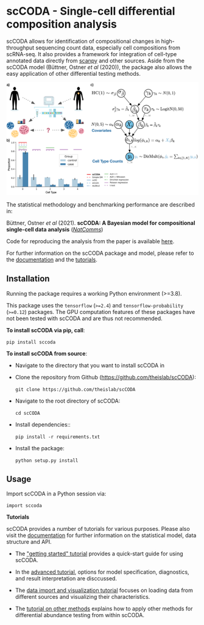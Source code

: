 # scCODA - Single-cell differential composition analysis 
scCODA allows for identification of compositional changes in high-throughput sequencing count data, especially cell compositions from scRNA-seq.
It also provides a framework for integration of cell-type annotated data directly from [scanpy](https://scanpy.readthedocs.io/en/stable/) and other sources.
Aside from the scCODA model (Büttner, Ostner *et al* (2020)), the package also allows the easy application of other differential testing methods.

![scCODA](.github/Figures/Figure1.png)

The statistical methodology and benchmarking performance are described in:
 
Büttner, Ostner *et al* (2021). **scCODA: A Bayesian model for compositional single-cell data analysis**
([*NatComms*](https://www.nature.com/articles/s41467-021-27150-6))

Code for reproducing the analysis from the paper is available [here](https://github.com/theislab/scCODA_reproducibility).

For further information on the scCODA package and model, please refer to the 
[documentation](https://sccoda.readthedocs.io/en/latest/) and the 
[tutorials](https://github.com/theislab/scCODA/blob/master/tutorials).

## Installation

Running the package requires a working Python environment (>=3.8).

This package uses the `tensorflow` (`>=2.4`) and `tensorflow-probability` (`>=0.12`) packages.
The GPU computation features of these packages have not been tested with scCODA and are thus not recommended.
    
**To install scCODA via pip, call**:

    pip install sccoda


**To install scCODA from source**:

- Navigate to the directory that you want to install scCODA in
- Clone the repository from Github (https://github.com/theislab/scCODA):

    `git clone https://github.com/theislab/scCODA`

- Navigate to the root directory of scCODA:

    `cd scCODA`

- Install dependencies::

    `pip install -r requirements.txt`

- Install the package:

    `python setup.py install`


## Usage

Import scCODA in a Python session via:

    import sccoda

**Tutorials**

scCODA provides a number of tutorials for various purposes. Please also visit the [documentation](https://sccoda.readthedocs.io/en/latest/) for further information on the statistical model, data structure and API.

- The ["getting started" tutorial](https://sccoda.readthedocs.io/en/latest/getting_started.html) provides a quick-start guide for using scCODA.

- In the [advanced tutorial](https://sccoda.readthedocs.io/en/latest/Modeling_options_and_result_analysis.html), options for model specification, diagnostics, and result interpretation are disccussed.

- The [data import and visualization tutorial](https://sccoda.readthedocs.io/en/latest/Data_import_and_visualization.html) focuses on loading data from different sources and visualizing their characteristics.

- The [tutorial on other methods](https://sccoda.readthedocs.io/en/latest/using_other_compositional_methods.html) explains how to apply other methods for differential abundance testing from within scCODA.

